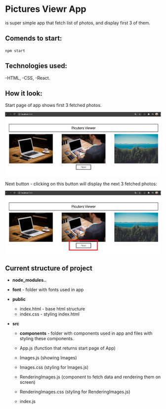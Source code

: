 # Pictures Viewr App  
is super simple app that fetch list of photos, and display first 3 of them.

## Comends to start:

`npm start`

## Technologies used:

-HTML,
-CSS,
-React.

## How it look:
 Start page of app shows first 3 fetched photos.

![sart page](./screens/start.png)

Next button - clicking on this button will display the next 3 fetched photos:

![next button](./screens/next.png)

## Current structure of project

- **node_modules..**
- **font** - folder with fonts used in app
- **public**
    - index.html - base html structure
    - index.css - styling index.html

- **src**
    - **components** - folder with components used in app and files with styling these components. 
 
    - App.js (function that returns start page of App)
    - Images.js (showing Images)
    - Images.css (styling for Images.js)
    - RenderingImages.js (component to fetch data and rendering them on screen)
    - RenderingImages.css (styling for RenderingImages.js)
    - index.js
    

